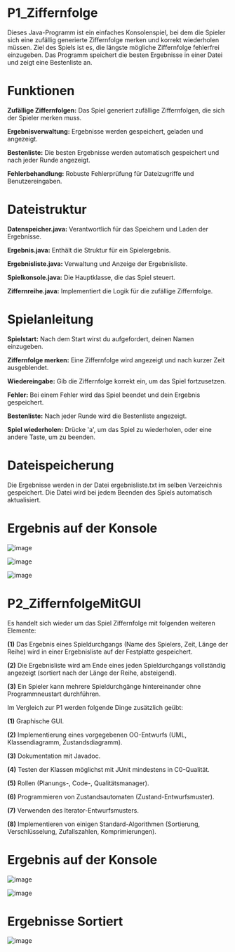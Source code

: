 # P1_Ziffernfolge

Dieses Java-Programm ist ein einfaches Konsolenspiel, bei dem die Spieler sich eine zufällig generierte Ziffernfolge merken und korrekt wiederholen müssen. Ziel des Spiels ist es, die längste mögliche Ziffernfolge fehlerfrei einzugeben. Das Programm speichert die besten Ergebnisse in einer Datei und zeigt eine Bestenliste an.

# Funktionen

**Zufällige Ziffernfolgen:** Das Spiel generiert zufällige Ziffernfolgen, die sich der Spieler merken muss.

**Ergebnisverwaltung:** Ergebnisse werden gespeichert, geladen und angezeigt.

**Bestenliste:** Die besten Ergebnisse werden automatisch gespeichert und nach jeder Runde angezeigt.

**Fehlerbehandlung:** Robuste Fehlerprüfung für Dateizugriffe und Benutzereingaben.

# Dateistruktur

**Datenspeicher.java:** Verantwortlich für das Speichern und Laden der Ergebnisse.

**Ergebnis.java:** Enthält die Struktur für ein Spielergebnis.

**Ergebnisliste.java:** Verwaltung und Anzeige der Ergebnisliste.

**Spielkonsole.java:** Die Hauptklasse, die das Spiel steuert.

**Ziffernreihe.java:** Implementiert die Logik für die zufällige Ziffernfolge.

# Spielanleitung

**Spielstart:** Nach dem Start wirst du aufgefordert, deinen Namen einzugeben.

**Ziffernfolge merken:** Eine Ziffernfolge wird angezeigt und nach kurzer Zeit ausgeblendet.

**Wiedereingabe:** Gib die Ziffernfolge korrekt ein, um das Spiel fortzusetzen.

**Fehler:** Bei einem Fehler wird das Spiel beendet und dein Ergebnis gespeichert.

**Bestenliste:** Nach jeder Runde wird die Bestenliste angezeigt.

**Spiel wiederholen:** Drücke 'a', um das Spiel zu wiederholen, oder eine andere Taste, um zu beenden.

# Dateispeicherung

Die Ergebnisse werden in der Datei ergebnisliste.txt im selben Verzeichnis gespeichert. Die Datei wird bei jedem Beenden des Spiels automatisch aktualisiert.

# Ergebnis auf der Konsole

![image](https://github.com/user-attachments/assets/e9f168da-2a3b-4bd9-a3f0-84c20bc7978c)

![image](https://github.com/user-attachments/assets/a0472768-fc39-4e17-a43e-dec03d9f408e)

![image](https://github.com/user-attachments/assets/55d17701-7974-4a84-9550-c805e8e2832a)

# P2_ZiffernfolgeMitGUI

Es handelt sich wieder  um das Spiel Ziffernfolge mit 
folgenden weiteren Elemente:

**(1)** Das Ergebnis eines Spieldurchgangs (Name des Spielers, Zeit, Länge 
der Reihe) wird in einer Ergebnisliste auf der Festplatte gespeichert.  

**(2)** Die Ergebnisliste wird am Ende eines jeden Spieldurchgangs vollständig 
angezeigt (sortiert nach der Länge der Reihe, absteigend). 

**(3)** Ein Spieler kann mehrere Spieldurchgänge hintereinander ohne 
Programmneustart durchführen. 

Im Vergleich zur P1 werden folgende Dinge zusätzlich 
geübt: 

**(1)** Graphische GUI. 

**(2)** Implementierung eines vorgegebenen OO-Entwurfs (UML, 
Klassendiagramm, Zustandsdiagramm). 

**(3)** Dokumentation mit Javadoc. 

**(4)** Testen der Klassen möglichst mit JUnit mindestens in C0-Qualität. 

**(5)** Rollen (Planungs-, Code-, Qualitätsmanager). 

**(6)** Programmieren von Zustandsautomaten (Zustand-Entwurfsmuster). 

**(7)** Verwenden des Iterator-Entwurfsmusters. 

**(8)** Implementieren von einigen Standard-Algorithmen (Sortierung, 
Verschlüsselung, Zufallszahlen, Komprimierungen). 

# Ergebnis auf der Konsole

![image](https://github.com/user-attachments/assets/f7b89f12-0386-4710-9be8-9659958ad045)

![image](https://github.com/user-attachments/assets/477ccc45-3836-4929-87f6-75e0fbf4776d)


# Ergebnisse Sortiert

![image](https://github.com/user-attachments/assets/247530c3-7ab5-46c3-9428-4acf86e115b2)

